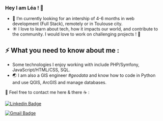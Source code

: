 ### Hey I am Léa ! 👋

- 🔭 I’m currently looking for an intership of 4-6 months in web development (Full Stack), remotely or in Toulouse city.
- :sunny: I love to learn about tech, how it impacts our world, and contribute to the community. I would love to work on challenging projects ! 💪


## ⚡ What you need to know about me :
- Some technologies I enjoy working with include PHP/Symfony, JavaScript/HTML/CSS, SQL.
- :earth_asia: I am also a GIS engineer *#geodata* and know how to code in Python and use QGIS, ArcGIS and manage databases.

:art: Feel free to contact me here & there :coffee: :

[![Linkedin Badge](https://img.shields.io/badge/-LéaMahler-blue?style=flat-square&logo=Linkedin&logoColor=white&link=https://www.https://www.linkedin.com/in/l%C3%A9a-mahler/)](https://www.linkedin.com/in/l%C3%A9a-mahler/)

[![Gmail Badge](https://img.shields.io/badge/leamahler85.co.in-d14836?style=flat-square&logo=Gmail&logoColor=white&link=mailto:leamahler85@gmail.co.in)](mailto:leamahler85@gmail.co.in)


